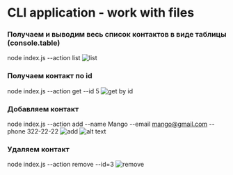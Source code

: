 # CLI application - work with files

### Получаем и выводим весь список контактов в виде таблицы (console.table)

node index.js --action list
![list](https://monosnap.com/file/1aNJ7JDmosJh0JBp137LvdLjuOjwOG)

### Получаем контакт по id

node index.js --action get --id 5
![get by id](https://monosnap.com/file/VaXivYDdJbaMu7FFyHCk752wnTVcLY)

### Добавляем контакт

node index.js --action add --name Mango --email mango@gmail.com --phone 322-22-22
![add](https://ibb.co/c37TfqJ)
![alt text](https://github.com/thecodebuzz/FileSizePOC/blob/master/TheCodebuzz.png?raw=true)

### Удаляем контакт

node index.js --action remove --id=3
![remove](https://monosnap.com/file/t61TrtxIXdWKeJCSqMSJQyeYm9pLr8)
